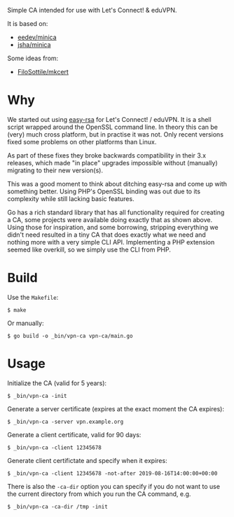 Simple CA intended for use with Let's Connect! & eduVPN.

It is based on:

* [eedev/minica](https://github.com/eedev/minica)
* [jsha/minica](https://github.com/jsha/minica)

Some ideas from:

* [FiloSottile/mkcert](https://github.com/FiloSottile/mkcert)

# Why

We started out using [easy-rsa](https://github.com/OpenVPN/easy-rsa) for Let's 
Connect! / eduVPN. It is a shell script wrapped around the OpenSSL command 
line. In theory this can be (very) much cross platform, but in practise it was 
not. Only recent versions fixed some problems on other platforms than Linux.

As part of these fixes they broke backwards compatibility in their 3.x 
releases, which made "in place" upgrades impossible without (manually)
migrating to their new version(s). 

This was a good moment to think about ditching easy-rsa and come up with 
something better. Using PHP's OpenSSL binding was out due to its complexity 
while still lacking basic features.

Go has a rich standard library that has all functionality required for creating
a CA, some projects were available doing exactly that as shown above. Using 
those for inspiration, and some borrowing, stripping everything we didn't need 
resulted in a tiny CA that does exactly what we need and nothing more with a
very simple CLI API. Implementing a PHP extension seemed like overkill, so 
we simply use the CLI from PHP.

# Build

Use the `Makefile`:

    $ make

Or manually:

    $ go build -o _bin/vpn-ca vpn-ca/main.go

# Usage

Initialize the CA (valid for 5 years):

    $ _bin/vpn-ca -init

Generate a server certificate (expires at the exact moment the CA expires):

    $ _bin/vpn-ca -server vpn.example.org

Generate a client certificate, valid for 90 days:

    $ _bin/vpn-ca -client 12345678

Generate client certifictate and specify when it expires:

    $ _bin/vpn-ca -client 12345678 -not-after 2019-08-16T14:00:00+00:00

There is also the `-ca-dir` option you can specify if you do not want to use
the current directory from which you run the CA command, e.g.

    $ _bin/vpn-ca -ca-dir /tmp -init
